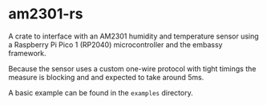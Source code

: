 # am2301-rs

A crate to interface with an AM2301 humidity and temperature sensor using a
Raspberry Pi Pico 1 (RP2040) microcontroller and the embassy framework.

Because the sensor uses a custom one-wire protocol with tight timings the
measure is blocking and and expected to take around 5ms.

A basic example can be found in the `examples` directory.
